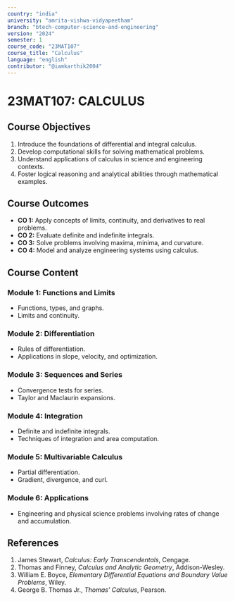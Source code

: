 ```yaml
---
country: "india"
university: "amrita-vishwa-vidyapeetham"
branch: "btech-computer-science-and-engineering"
version: "2024"
semester: 1
course_code: "23MAT107"
course_title: "Calculus"
language: "english"
contributor: "@iamkarthik2004"
---
```


# 23MAT107: CALCULUS

## Course Objectives
1. Introduce the foundations of differential and integral calculus.
2. Develop computational skills for solving mathematical problems.
3. Understand applications of calculus in science and engineering contexts.
4. Foster logical reasoning and analytical abilities through mathematical examples.

## Course Outcomes
* **CO 1:** Apply concepts of limits, continuity, and derivatives to real problems.
* **CO 2:** Evaluate definite and indefinite integrals.
* **CO 3:** Solve problems involving maxima, minima, and curvature.
* **CO 4:** Model and analyze engineering systems using calculus.

## Course Content

### Module 1: Functions and Limits
* Functions, types, and graphs.
* Limits and continuity.

### Module 2: Differentiation
* Rules of differentiation.
* Applications in slope, velocity, and optimization.

### Module 3: Sequences and Series
* Convergence tests for series.
* Taylor and Maclaurin expansions.

### Module 4: Integration
* Definite and indefinite integrals.
* Techniques of integration and area computation.

### Module 5: Multivariable Calculus
* Partial differentiation.
* Gradient, divergence, and curl.

### Module 6: Applications
* Engineering and physical science problems involving rates of change and accumulation.

## References
1. James Stewart, *Calculus: Early Transcendentals*, Cengage.
2. Thomas and Finney, *Calculus and Analytic Geometry*, Addison-Wesley.
3. William E. Boyce, *Elementary Differential Equations and Boundary Value Problems*, Wiley.
4. George B. Thomas Jr., *Thomas’ Calculus*, Pearson.
